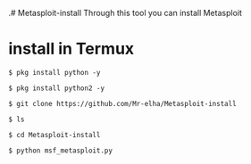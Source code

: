 .# Metasploit-install
Through this tool you can install Metasploit

# install in Termux 

``
$ pkg install python -y
``

``
$ pkg install python2 -y
``

``
$ git clone https://github.com/Mr-elha/Metasploit-install
``

``
$ ls
``

``
$ cd Metasploit-install
``

``
$ python msf_metasploit.py
``
